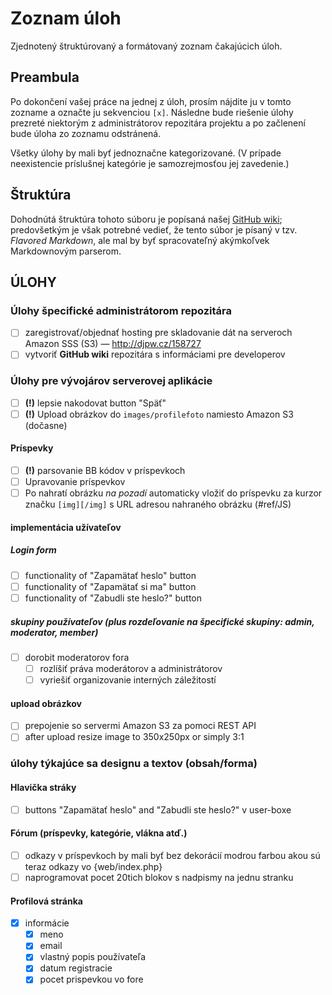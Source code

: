 # Zoznam úloh

 Zjednotený štruktúrovaný a formátovaný zoznam čakajúcich úloh.

## Preambula

 Po dokončení vašej práce na jednej z úloh, prosím nájdite ju v tomto zozname a označte ju sekvenciou `[x]`. Následne bude riešenie úlohy prezreté niektorým z administrátorov repozitára projektu a po začlenení bude úloha zo zoznamu odstránená.

 Všetky úlohy by mali byť jednoznačne kategorizované. (V prípade neexistencie príslušnej kategórie je samozrejmosťou jej zavedenie.)

## Štruktúra

 Dohodnútá štruktúra tohoto súboru je popísaná našej [GitHub wiki](https://github.com/Kubo2/diggyshelper/wiki/Zoznam-úloh); predovšetkým je však potrebné vedieť, že tento súbor je písaný v tzv. _Flavored Markdown_, ale mal by byť spracovateľný akýmkoľvek Markdownovým parserom.

## ÚLOHY
### Úlohy špecifické administrátorom repozitára

  - [ ] zaregistrovať/objednať hosting pre skladovanie dát na serveroch Amazon SSS (S3) — http://djpw.cz/158727
  - [ ] vytvoriť **GitHub wiki** repozitára s informáciami pre developerov

### Úlohy pre vývojárov serverovej aplikácie

  - [ ] **(!)** lepsie nakodovat button "Späť"
  - [ ] **(!)** Upload obrázkov do `images/profilefoto` namiesto Amazon S3 (dočasne)

#### Príspevky

  - [ ] **(!)** parsovanie BB kódov v príspevkoch
  - [ ] Upravovanie príspevkov
  - [ ] Po nahratí obrázku _na pozadí_ automaticky vložiť do príspevku za kurzor značku `[img][/img]` s URL adresou nahraného obrázku (#ref/JS)

#### implementácia užívateľov
##### Login form

  - [ ] functionality of "Zapamätať heslo" button
  - [ ] functionality of "Zapamätať si ma" button
  - [ ] functionality of "Zabudli ste heslo?" button

##### skupiny používateľov (plus rozdeľovanie na špecifické skupiny: admin, moderator, member)

  - [ ] dorobit moderatorov fora
    - [ ] rozlíšiť práva moderátorov a administrátorov
    - [ ] vyriešiť organizovanie interných záležitostí

#### upload obrázkov

  - [ ] prepojenie so servermi Amazon S3 za pomoci REST API
  - [ ] after upload resize image to 350x250px or simply 3:1

### úlohy týkajúce sa designu a textov (obsah/forma)
#### Hlavička stráky

  - [ ] buttons "Zapamätať heslo" and "Zabudli ste heslo?" v user-boxe

#### Fórum (príspevky, kategórie, vlákna atď.)

  - [ ] odkazy v príspevkoch by mali byť bez dekorácií modrou farbou akou sú teraz odkazy vo {web/index.php}
  - [ ] naprogramovat pocet 20tich blokov s nadpismy na  jednu stranku

#### Profilová stránka

  - [x] informácie
    - [x] meno
    - [x] email
    - [x] vlastný popis používateľa
    - [x] datum registracie
    - [x] pocet prispevkou vo fore
